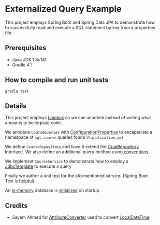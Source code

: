 # Externalized Query Example

This project employs Spring Boot and Spring Data JPA to demonstrate how to successfully read and execute a SQL statement by key from a properties file.

## Prerequisites

* Java JDK 1.8u141
* Gradle 4.1

## How to compile and run unit tests

```
gradle test
```

## Details

This project employs [Lombok](https://projectlombok.org/features/all) so we can annotate instead of writing what amounts to boilerplate code.

We annotate `CourseQueries` with [ConfigurationProperties](https://docs.spring.io/spring-boot/docs/current/reference/html/boot-features-external-config.html#boot-features-external-config-loading-yaml) to encapsulate a namespace of `sql.course` queries found in `application.yml`

We define `CourseRepository` and have it extend the [CrudRepository](https://docs.spring.io/spring-data/data-commons/docs/1.6.1.RELEASE/reference/html/repositories.html#repositories.core-concepts) interface. We also define an additional query method using [conventions](https://docs.spring.io/spring-data/jpa/docs/current/reference/html/#repositories.query-methods.query-creation).

We implement `CourseService` to demonstrate how to employ a [JdbcTemplate](https://docs.spring.io/spring/docs/current/javadoc-api/org/springframework/jdbc/core/JdbcTemplate.html#query-java.lang.String-java.lang.Object:A-org.springframework.jdbc.core.ResultSetExtractor-) to execute a query 

Finally we author a unit test for the aformentioned service. (Spring Boot Test is [helpful](https://docs.spring.io/spring-boot/docs/current/reference/html/boot-features-testing.html)).

An [in-memory](http://www.h2database.com/html/main.html) database is [initialized](https://docs.spring.io/spring-boot/docs/current/reference/html/howto-database-initialization.html#howto-initialize-a-database-using-hibernate) on startup.

## Credits

* Sayem Ahmed for [AttributeConverter](https://www.javacodegeeks.com/2017/03/dealing-javas-localdatetime-jpa.html) used to convert [LocalDateTime](https://docs.oracle.com/javase/8/docs/api/java/time/LocalDateTime.html)

